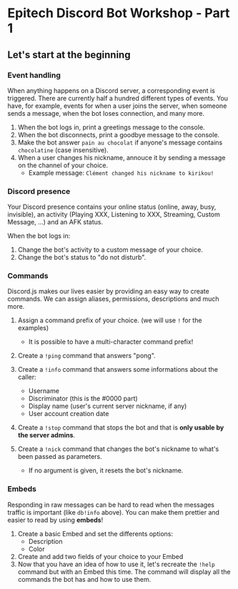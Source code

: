 # Epitech Discord Bot Workshop - Part 1

## Let's start at the beginning
### Event handling

When anything happens on a Discord server, a corresponding event is triggered. There are currently half a hundred different types of events.
You have, for example, events for when a user joins the server, when someone sends a message, when the bot loses connection, and many more.

1) When the bot logs in, print a greetings message to the console.
2) When the bot disconnects, print a goodbye message to the console.
3) Make the bot answer `pain au chocolat` if anyone's message contains `chocolatine` (case insensitive).
4) When a user changes his nickname, annouce it by sending a message on the channel of your choice.
   * Example message: `Clément changed his nickname to kirikou!`

### Discord presence

Your Discord presence contains your online status (online, away, busy, invisible), an activity (Playing XXX, Listening to XXX, Streaming, Custom Message, ...) and an AFK status.

When the bot logs in:
1) Change the bot's activity to a custom message of your choice.
1) Change the bot's status to "do not disturb".

### Commands

Discord.js makes our lives easier by providing an easy way to create commands. We can assign aliases, permissions, descriptions and much more.

1) Assign a command prefix of your choice. (we will use `!` for the examples)
    * It is possible to have a multi-character command prefix!
1) Create a `!ping` command that answers "pong".
1) Create a `!info` command that answers some informations about the caller:
    * Username
    * Discriminator (this is the #0000 part)
    * Display name (user's current server nickname, if any)
    * User account creation date
    
1) Create a `!stop` command that stops the bot and that is **only usable by the server admins**.
1) Create a `!nick` command that changes the bot's nickname to what's been passed as parameters.
    * If no argument is given, it resets the bot's nickname.
    
### Embeds

Responding in raw messages can be hard to read when the messages traffic is important (like `db!info` above). You can make them prettier and easier to read by using **embeds**!

1) Create a basic Embed and set the differents options:
    * Description
    * Color
1) Create and add two fields of your choice to your Embed
1) Now that you have an idea of how to use it, let's recreate the `!help` command but with an Embed this time. The command will display all the commands the bot has and how to use them.
